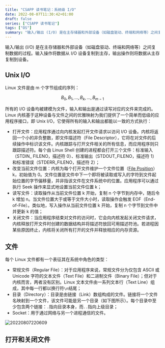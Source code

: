 ```yaml
---
title: "CSAPP 读书笔记：系统级 I/O"
date: 2022-08-07T11:30:42+01:00
draft: false
series: ["CSAPP 读书笔记"]
tags: ["OS"]
summary: "输入/输出 (I/O) 是在主存储器和外部设备（如磁盘驱动、终端和网络等）之间复制数据的过程。输入操作将数据从 I/O 设备复制到主存，输出操作则将数据从主存复制到设备 ..."
---
```


输入/输出 (I/O) 是在主存储器和外部设备（如磁盘驱动、终端和网络等）之间复制数据的过程。输入操作将数据从 I/O 设备复制到主存，输出操作则将数据从主存复制到设备。

## Unix I/O

Linux 文件是由 m 个字节组成的序列：

$$B_0, B_1, ..., B_k, ..., B_{m-1}$$

所有的 I/O 设备均被建模为文件，输入和输出是通过读写对应的文件来完成的。Linux 内核基于这种设备与文件之间的优雅映射为我们提供了一个简单而低级的应用程序接口，即 Unix I/O，它使得所有的输入和输出都能以一致的方式执行：

- 打开文件：应用程序通过向内核发起打开文件请求以访问 I/O 设备。内核将返回一个小的非负整数，即文件描述符（File Descriptor），它将在对文件的后续操作中标识该文件。内核跟踪与打开文件相关的所有信息，而应用程序则只跟踪描述符。每个由 Linux Shell 创建的进程都会打开三个文件：标准输入（STDIN_ FILENO，描述符 0）、标准输出（STDOUT_FILENO，描述符 1）和标准错误（STDERR_FILENO，描述符 2）；
- 改变当前文件位置：内核为每个打开文件维护一个文件位置（[File Position](https://www.gnu.org/software/libc/manual/html_node/File-Position.html#:~:text=The%20file%20position%20is%20normally%20set%20to%20the,write%20operations%20at%20any%20position%20within%20the%20file.)）k，初始值为 0。文件位置是文件中下一个即将被读取或写入的字符到文件起始位置的字节偏移量，并非指该文件在文件系统中的位置。应用程序可以通过执行 Seek 操作来显式地设置当前文件位置 k；
- 读写文件：读取操作从当前文件位置 k 开始，复制 n 个字节到内存中，随后令 k 增加 n。当文件位置大于或等于文件大小时，读取操作会触发 EOF（End-of-File）。类似地，写入操作从当前文件位置 k 开始，复制 n 个字节到文件中并更新 k 的值；
- 关闭文件：当应用程序结束对文件的访问时，它会向内核发起关闭文件请求，内核释放打开文件时创建的数据结构并将描述符放回可用描述符池。若进程因某些原因终止，内核将关闭所有打开的文件并释放相应的内存资源。

## 文件

每个 Linux 文件都有一个表征其在系统中角色的类型：

- 常规文件（Regular File）：对于应用程序来说，常规文件分为仅包含 ASCII 或 Unicode 字符的文本文件（Text File）和二进制文件（Binary File）；但对于内核而言，两者没有区别。Linux 文本文件由一系列文本行（Text Line）组成，其中每一行都以换行符`\n`结尾；
- 目录（Directory）：目录是由链接（Link）数组构成的文件。链接将一个文件名映射到一个文件，该文件可能是另一个目录（如下图所示）。每个目录中至少包含两个链接：`.`指向目录本身，而`..`指向上级目录；
- Socket：用于通过网络与另一个进程通信的文件。

![20220807220609](https://cdn.jsdelivr.net/gh/koktlzz/ImgBed@master/20220807220609.png)

## 打开和关闭文件
